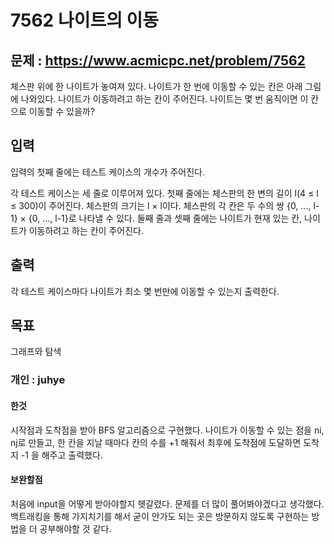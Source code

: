# 7562 나이트의 이동

## 문제 : https://www.acmicpc.net/problem/7562
체스판 위에 한 나이트가 놓여져 있다. 나이트가 한 번에 이동할 수 있는 칸은 아래 그림에 나와있다. 나이트가 이동하려고 하는 칸이 주어진다. 나이트는 몇 번 움직이면 이 칸으로 이동할 수 있을까?

## 입력
입력의 첫째 줄에는 테스트 케이스의 개수가 주어진다.

각 테스트 케이스는 세 줄로 이루어져 있다. 첫째 줄에는 체스판의 한 변의 길이 l(4 ≤ l ≤ 300)이 주어진다. 체스판의 크기는 l × l이다. 체스판의 각 칸은 두 수의 쌍 {0, ..., l-1} × {0, ..., l-1}로 나타낼 수 있다. 둘째 줄과 셋째 줄에는 나이트가 현재 있는 칸, 나이트가 이동하려고 하는 칸이 주어진다.
## 출력 
각 테스트 케이스마다 나이트가 최소 몇 번만에 이동할 수 있는지 출력한다.

## 목표 
그래프와 탐색

### 개인 : juhye
#### 한것
시작점과 도착점을 받아 BFS 알고리즘으로 구현했다. 나이트가 이동할 수 있는 점을 ni, nj로 만들고, 한 칸을 지날 때마다 칸의 수를 +1 해줘서 최후에 도착점에 도달하면 도착지 -1 을 해주고 출력했다.

#### 보완할점
처음에 input을 어떻게 받아야할지 헷갈렸다. 문제를 더 많이 풀어봐야겠다고 생각했다. 백트래킹을 통해 가지치기를 해서 굳이 안가도 되는 곳은 방문하지 않도록 구현하는 방법을 더 공부해야할 것 같다. 